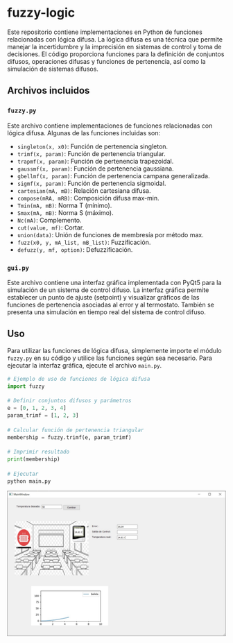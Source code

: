# fuzzy-logic

Este repositorio contiene implementaciones en Python de funciones relacionadas con lógica difusa. La lógica difusa es una técnica que permite manejar la incertidumbre y la imprecisión en sistemas de control y toma de decisiones. El código proporciona funciones para la definición de conjuntos difusos, operaciones difusas y funciones de pertenencia, así como la simulación de sistemas difusos.

## Archivos incluidos

### `fuzzy.py`

Este archivo contiene implementaciones de funciones relacionadas con lógica difusa. Algunas de las funciones incluidas son:

- `singleton(x, x0)`: Función de pertenencia singleton.
- `trimf(x, param)`: Función de pertenencia triangular.
- `trapmf(x, param)`: Función de pertenencia trapezoidal.
- `gaussmf(x, param)`: Función de pertenencia gaussiana.
- `gbellmf(x, param)`: Función de pertenencia campana generalizada.
- `sigmf(x, param)`: Función de pertenencia sigmoidal.
- `cartesian(mA, mB)`: Relación cartesiana difusa.
- `compose(mRA, mRB)`: Composición difusa max-min.
- `Tmin(mA, mB)`: Norma T (mínimo).
- `Smax(mA, mB)`: Norma S (máximo).
- `Nc(mA)`: Complemento.
- `cut(value, mf)`: Cortar.
- `union(data)`: Unión de funciones de membresía por método max.
- `fuzz(x0, y, mA_list, mB_list)`: Fuzzificación.
- `defuzz(y, mf, option)`: Defuzzificación.

### `gui.py`

Este archivo contiene una interfaz gráfica implementada con PyQt5 para la simulación de un sistema de control difuso. La interfaz gráfica permite establecer un punto de ajuste (setpoint) y visualizar gráficos de las funciones de pertenencia asociadas al error y al termostato. También se presenta una simulación en tiempo real del sistema de control difuso.

## Uso

Para utilizar las funciones de lógica difusa, simplemente importe el módulo `fuzzy.py` en su código y utilice las funciones según sea necesario. Para ejecutar la interfaz gráfica, ejecute el archivo `main.py`.

```python
# Ejemplo de uso de funciones de lógica difusa
import fuzzy

# Definir conjuntos difusos y parámetros
e = [0, 1, 2, 3, 4]
param_trimf = [1, 2, 3]

# Calcular función de pertenencia triangular
membership = fuzzy.trimf(e, param_trimf)

# Imprimir resultado
print(membership)

# Ejecutar
python main.py
```
![Ejecución](fuzzy-logic.jpg)
